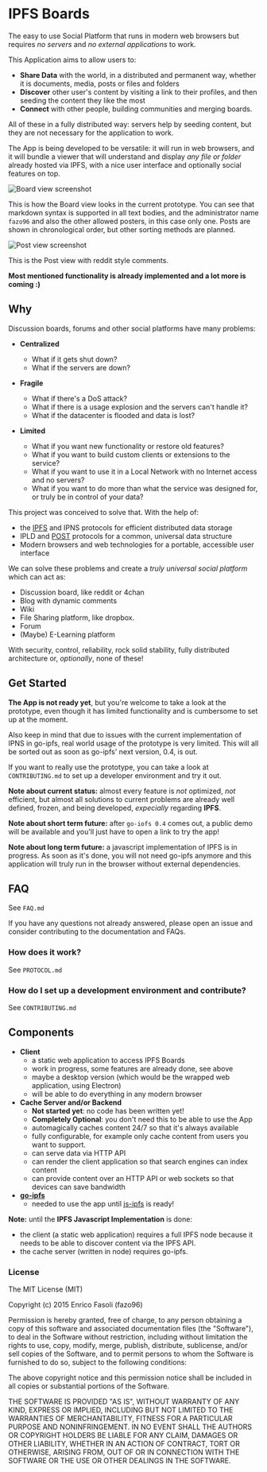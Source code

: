 # IPFS Boards

The easy to use Social Platform that runs in modern web browsers but requires _no servers_ and
_no external applications_ to work.

This Application aims to allow users to:

- __Share Data__ with the world, in a distributed and permanent way, whether it is documents, media, posts or files and folders
- __Discover__ other user's content by visiting a link to their profiles, and then seeding the content they like the most
- __Connect__ with other people, building communities and merging boards.

All of these in a fully distributed way: servers help by seeding content, but they are not necessary for the application to work.

The App is being developed to be versatile: it will run in web browsers, and it will bundle a viewer that will understand and display
_any file or folder_ already hosted via IPFS, with a nice user interface and optionally social features on top.

![Board view screenshot](https://ipfs.pics/ipfs/QmezECALggzJLK89j4hhDVPwVv5gzmZMLbYi8zbjpXWvVH)

This is how the Board view looks in the current prototype. You can see that markdown syntax is supported in all text bodies,
and the administrator name `fazo96` and also the other allowed posters,
in this case only one. Posts are shown in chronological order, but other sorting methods are planned.

![Post view screenshot](https://ipfs.pics/ipfs/QmZntzNLyRgTPfaNhc4B23AWKQxPcwmjjBv3WPMh78ieeQ)

This is the Post view with reddit style comments.

__Most mentioned functionality is already implemented and a lot more is coming :)__

## Why

Discussion boards, forums and other social platforms have many problems:

- __Centralized__
  - What if it gets shut down?
  - What if the servers are down?

- __Fragile__
  - What if there's a DoS attack?
  - What if there is a usage explosion and the servers can't handle it?
  - What if the datacenter is flooded and data is lost?

- __Limited__
  - What if you want new functionality or restore old features?
  - What if you want to build custom clients or extensions to the service?
  - What if you want to use it in a Local Network with no Internet access and no servers?
  - What if you want to do more than what the service was designed for, or truly be in control of your data?

This project was conceived to solve that. With the help of:

- the [IPFS](https://github.com/ipfs/ipfs) and IPNS protocols for efficient distributed data storage
- IPLD and [POST](https://github.com/ipfs/POST) protocols for a common, universal data structure
- Modern browsers and web technologies for a portable, accessible user interface

We can solve these problems and create a _truly universal social platform_ which can act as:

- Discussion board, like reddit or 4chan
- Blog with dynamic comments
- Wiki
- File Sharing platform, like dropbox.
- Forum
- (Maybe) E-Learning platform

With security, control, reliability, rock solid stability, fully distributed
architecture or, _optionally_, none of these!

## Get Started

__The App is not ready yet__, but you're welcome to take a look at the prototype,
even though it has limited functionality and is cumbersome to set up at the
moment.

Also keep in mind that due to issues with the current implementation of IPNS in
go-ipfs, real world usage of the prototype is very limited. This will all be
sorted out as soon as go-ipfs' next version, 0.4, is out.

If you want to really use the prototype, you can take a look at `CONTRIBUTING.md`
to set up a developer environment and try it out.

__Note about current status:__ almost every feature is _not_ optimized, _not_
efficient, but almost all solutions to current problems are already well defined,
frozen, and being developed, _expecially_ regarding __IPFS__.

__Note about short term future:__ after `go-iofs 0.4` comes out, a public demo will be available and you'll
just have to open a link to try the app!

__Note about long term future:__ a javascript implementation of IPFS is in progress. As soon as it's done, you will not need
go-ipfs anymore and this application will truly run in the browser without external dependencies.

## FAQ

See `FAQ.md`

If you have any questions not already answered, please open an issue and
consider contributing to the documentation and FAQs.

### How does it work?

See `PROTOCOL.md`

### How do I set up a development environment and contribute?

See `CONTRIBUTING.md`

## Components

- __Client__
  - a static web application to access IPFS Boards
  - work in progress, some features are already done, see above
  - maybe a desktop version (which would be the wrapped web application, using Electron)
  - will be able to do everything in any modern browser
- __Cache Server and/or Backend__
  - __Not started yet__: no code has been written yet!
  - __Completely Optional__: you don't need this to be able to use the App
  - automagically caches content 24/7 so that it's always available
  - fully configurable, for example only cache content from users you want to support.
  - can serve data via HTTP API
  - can render the client application so that search engines can index content
  - can provide content over an HTTP API or web sockets so that devices can save bandwidth
- __[go-ipfs](https://github.com/ipfs/go-ipfs)__
  - needed to use the app until [js-ipfs](https://github.com/ipfs/js-ipfs) is ready!

__Note:__ until the __IPFS Javascript Implementation__ is done:

- the client (a static web application) requires a full IPFS node because it needs to be able to discover content via the IPFS API.
- the cache server (written in node) requires go-ipfs.

### License

  The MIT License (MIT)

  Copyright (c) 2015 Enrico Fasoli (fazo96)

  Permission is hereby granted, free of charge, to any person obtaining a copy
  of this software and associated documentation files (the "Software"), to deal
  in the Software without restriction, including without limitation the rights
  to use, copy, modify, merge, publish, distribute, sublicense, and/or sell
  copies of the Software, and to permit persons to whom the Software is
  furnished to do so, subject to the following conditions:

  The above copyright notice and this permission notice shall be included in all
  copies or substantial portions of the Software.

  THE SOFTWARE IS PROVIDED "AS IS", WITHOUT WARRANTY OF ANY KIND, EXPRESS OR
  IMPLIED, INCLUDING BUT NOT LIMITED TO THE WARRANTIES OF MERCHANTABILITY,
  FITNESS FOR A PARTICULAR PURPOSE AND NONINFRINGEMENT. IN NO EVENT SHALL THE
  AUTHORS OR COPYRIGHT HOLDERS BE LIABLE FOR ANY CLAIM, DAMAGES OR OTHER
  LIABILITY, WHETHER IN AN ACTION OF CONTRACT, TORT OR OTHERWISE, ARISING FROM,
  OUT OF OR IN CONNECTION WITH THE SOFTWARE OR THE USE OR OTHER DEALINGS IN THE
  SOFTWARE.
